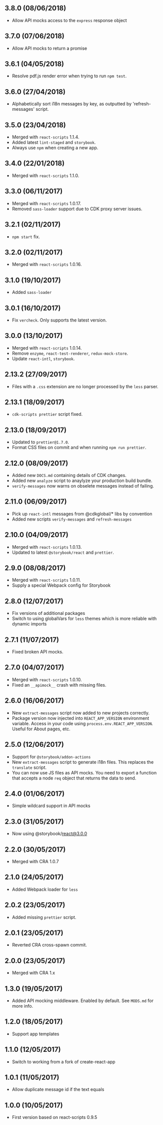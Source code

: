 ## 3.8.0 (08/06/2018)

* Allow API mocks access to the `express` response object

## 3.7.0 (07/06/2018)

* Allow API mocks to return a promise

## 3.6.1 (04/05/2018)

* Resolve pdf.js render error when trying to run `npm test`.

## 3.6.0 (27/04/2018)

* Alphabetically sort i18n messages by key, as outputted by 'refresh-messages' script.

## 3.5.0 (23/04/2018)

* Merged with `react-scripts` 1.1.4.
* Added latest `lint-staged` and `storybook`.
* Always use `npm` when creating a new app.

## 3.4.0 (22/01/2018)

* Merged with `react-scripts` 1.1.0.

## 3.3.0 (06/11/2017)

* Merged with `react-scripts` 1.0.17.
* Removed `sass-loader` support due to CDK proxy server issues.

## 3.2.1 (02/11/2017)

* `npm start` fix.

## 3.2.0 (02/11/2017)

* Merged with `react-scripts` 1.0.16.

## 3.1.0 (19/10/2017)

* Added `sass-loader`

## 3.0.1 (16/10/2017)

* Fix `vercheck`. Only supports the latest version.

## 3.0.0 (13/10/2017)

* Merged with `react-scripts` 1.0.14.
* Remove `enzyme`, `react-test-renderer`, `redux-mock-store`.
* Update `react-intl`, `storybook`.

## 2.13.2 (27/09/2017)

* Files with a `.css` extension are no longer processed by the `less` parser.

## 2.13.1 (18/09/2017)

* `cdk-scripts prettier` script fixed.

## 2.13.0 (18/09/2017)

* Updated to `prettier@1.7.0`.
* Format CSS files on commit and when running `npm run prettier`.

## 2.12.0 (08/09/2017)

* Added new `DOCS.md` containing details of CDK changes.
* Added new `analyze` script to anaylyze your production build bundle.
* `verify-messages` now warns on obselete messages instead of failing.

## 2.11.0 (06/09/2017)

* Pick up `react-intl` messages from @cdkglobal/\* libs by convention
* Added new scripts `verify-messages` and `refresh-messages`

## 2.10.0 (04/09/2017)

* Merged with `react-scripts` 1.0.13.
* Updated to latest `@storybook/react` and `prettier`.

## 2.9.0 (08/08/2017)

* Merged with `react-scripts` 1.0.11.
* Supply a special Webpack config for Storybook

## 2.8.0 (12/07/2017)

* Fix versions of additional packages
* Switch to using globalVars for `less` themes which is more reliable with dynamic imports

## 2.7.1 (11/07/2017)

* Fixed broken API mocks.

## 2.7.0 (04/07/2017)

* Merged with `react-scripts` 1.0.10.
* Fixed an `__apimock__` crash with missing files.

## 2.6.0 (16/06/2017)

* New `extract-messages` script now added to new projects correctly.
* Package version now injected into `REACT_APP_VERSION` environment
  variable. Access in your code using `process.env.REACT_APP_VERSION`.
  Useful for About pages, etc.

## 2.5.0 (12/06/2017)

* Support for `@storybook/addon-actions`
* New `extract-messages` script to generate i18n files.
  This replaces the `translate` script.
* You can now use JS files as API mocks. You need to
  export a function that accepts a node `req` object
  that returns the data to send.

## 2.4.0 (01/06/2017)

* Simple wildcard support in API mocks

## 2.3.0 (31/05/2017)

* Now using @storybook/react@3.0.0

## 2.2.0 (30/05/2017)

* Merged with CRA 1.0.7

## 2.1.0 (24/05/2017)

* Added Webpack loader for `less`

## 2.0.2 (23/05/2017)

* Added missing `prettier` script.

## 2.0.1 (23/05/2017)

* Reverted CRA cross-spawn commit.

## 2.0.0 (23/05/2017)

* Merged with CRA 1.x

## 1.3.0 (19/05/2017)

* Added API mocking middleware. Enabled by default. See
  `MODS.md` for more info.

## 1.2.0 (18/05/2017)

* Support app templates

## 1.1.0 (12/05/2017)

* Switch to working from a fork of create-react-app

## 1.0.1 (11/05/2017)

* Allow duplicate message id if the text equals

## 1.0.0 (10/05/2017)

* First version based on react-scripts 0.9.5
